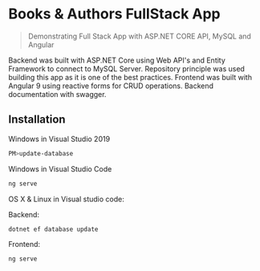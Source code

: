 # Books & Authors FullStack App
> Demonstrating Full Stack App with ASP.NET CORE API, MySQL and Angular

Backend was built with ASP.NET Core using Web API's and Entity Framework to connect to MySQL Server. Repository principle was used building this app as it is one of the best practices. 
Frontend was built with Angular 9 using reactive forms for CRUD operations.
Backend documentation with swagger.

## Installation

Windows in Visual Studio 2019

```sh
PM>update-database
```
Windows in Visual Studio Code

```sh
ng serve
```

OS X & Linux in Visual studio code:

Backend:
```sh
dotnet ef database update
```

Frontend:
```sh
ng serve
```
